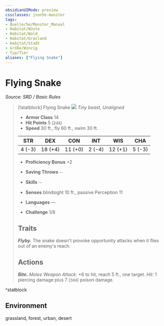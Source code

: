 ```yaml
---
obsidianUIMode: preview
cssclasses: json5e-monster
tags:
- Quelle/5e/Monster_Manual
- Habitat/Wüste
- Habitat/Wald
- Habitat/Grasland
- Habitat/Stadt
- Größe/Winzig
- Typ/Tier
aliases: ["Flying Snake"]
---
```

# Flying Snake
*Source: SRD / Basic Rules*  

> [!statblock] Flying Snake
> ![](compendium/bestiary/beast/token/flying-snake.png#token)
> *Tiny beast, Unaligned*
> 
> - **Armor Class** 14 
> - **Hit Points** 5 (`2d4`)
> - **Speed** 30 ft., fly 60 ft., swim 30 ft.
> 
> |STR|DEX|CON|INT|WIS|CHA|
> |:---:|:---:|:---:|:---:|:---:|:---:|
> | 4 (-3)|18 (+4)|11 (+0)| 2 (-4)|12 (+1)| 5 (-3)|
> 
> - **Proficiency Bonus** +2
> - **Saving Throws** ⏤
> - **Skills** ⏤
> - **Senses** blindsight 10 ft., passive Perception 11
> 
> - **Languages** —
> - **Challenge** 1/8
> 
> ## Traits
> 
> ***Flyby.*** The snake doesn't provoke opportunity attacks when it flies out of an enemy's reach.
> 
> ## Actions
> 
> ***Bite.*** *Melee Weapon Attack:* +6 to hit, reach 5 ft., one target. *Hit:* 1 piercing damage plus 7 (`3d4`) poison damage.
^statblock

## Environment

grassland, forest, urban, desert